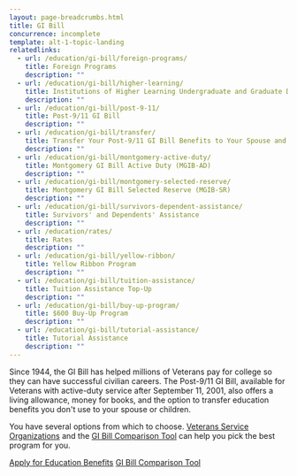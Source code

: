 ```yaml
---
layout: page-breadcrumbs.html
title: GI Bill
concurrence: incomplete
template: alt-1-topic-landing
relatedlinks:
  - url: /education/gi-bill/foreign-programs/
    title: Foreign Programs
    description: ""
  - url: /education/gi-bill/higher-learning/
    title: Institutions of Higher Learning Undergraduate and Graduate Degrees
    description: ""
  - url: /education/gi-bill/post-9-11/
    title: Post-9/11 GI Bill
    description: ""
  - url: /education/gi-bill/transfer/
    title: Transfer Your Post-9/11 GI Bill Benefits to Your Spouse and Dependents
    description: ""
  - url: /education/gi-bill/montgomery-active-duty/
    title: Montgomery GI Bill Active Duty (MGIB-AD)
    description: ""
  - url: /education/gi-bill/montgomery-selected-reserve/
    title: Montgomery GI Bill Selected Reserve (MGIB-SR)
    description: ""
  - url: /education/gi-bill/survivors-dependent-assistance/
    title: Survivors' and Dependents' Assistance
    description: ""
  - url: /education/rates/
    title: Rates
    description: ""
  - url: /education/gi-bill/yellow-ribbon/
    title: Yellow Ribbon Program
    description: ""
  - url: /education/gi-bill/tuition-assistance/
    title: Tuition Assistance Top-Up
    description: ""
  - url: /education/gi-bill/buy-up-program/
    title: $600 Buy-Up Program
    description: ""
  - url: /education/gi-bill/tutorial-assistance/
    title: Tutorial Assistance
    description: ""
---
```


<div class="va-introtext">

Since 1944, the GI Bill has helped millions of Veterans pay for college so they can have successful civilian careers. The Post-9/11 GI Bill, available for Veterans with active-duty service after September 11, 2001, also offers a living allowance, money for books, and the option to transfer education benefits you don't use to your spouse or children.

You have several options from which to choose. [Veterans Service Organizations](http://www.va.gov/vso/) and the [GI Bill Comparison Tool](/gi-bill-comparison-tool/) can help you pick the best program for you.

</div>

<a class="usa-button-primary va-button-primary" href="/education/apply-for-education-benefits/">Apply for Education Benefits</a> <a class="usa-button-primary va-button-secondary" href="/gi-bill-comparison-tool/">GI Bill Comparison Tool</a>
